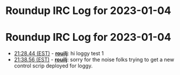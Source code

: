 # Roundup IRC Log for 2023-01-04 #
# Roundup IRC Log for 2023-01-04
* <a href="#21:28.44" id="21:28.44">21:28.44 (EST)</a> - __[rouilj](https://github.com/rouilj)__: hi loggy test 1
* <a href="#21:38.56" id="21:38.56">21:38.56 (EST)</a> - __[rouilj](https://github.com/rouilj)__: sorry for the noise folks trying to get a new control scrip deployed for loggy.
